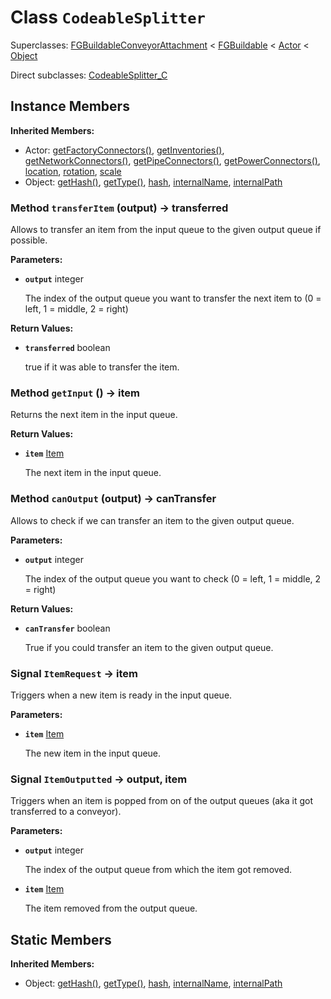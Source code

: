 # Class <code>CodeableSplitter</code>

Superclasses: <a href="FGBuildableConveyorAttachment.md">FGBuildableConveyorAttachment</a> < <a href="FGBuildable.md">FGBuildable</a> < <a href="Actor.md">Actor</a> < <a href="Object.md">Object</a>

Direct subclasses: <a href="CodeableSplitter_C.md">CodeableSplitter_C</a>


## Instance Members
<b>Inherited Members:</b>
- Actor: <a href="Actor.md#user-content-get-factory-connectors">getFactoryConnectors()</a>, <a href="Actor.md#user-content-get-inventories">getInventories()</a>, <a href="Actor.md#user-content-get-network-connectors">getNetworkConnectors()</a>, <a href="Actor.md#user-content-get-pipe-connectors">getPipeConnectors()</a>, <a href="Actor.md#user-content-get-power-connectors">getPowerConnectors()</a>, <a href="Actor.md#user-content-location">location</a>, <a href="Actor.md#user-content-rotation">rotation</a>, <a href="Actor.md#user-content-scale">scale</a>
- Object: <a href="Object.md#user-content-get-hash">getHash()</a>, <a href="Object.md#user-content-get-type">getType()</a>, <a href="Object.md#user-content-hash">hash</a>, <a href="Object.md#user-content-internal-name">internalName</a>, <a href="Object.md#user-content-internal-path">internalPath</a>
### Method <code id="transfer-item">transferItem</code> (output) → transferred
Allows to transfer an item from the input queue to the given output queue if possible.

<b>Parameters:</b>

- <code><b>output</b></code> integer

  The index of the output queue you want to transfer the next item to (0 = left, 1 = middle, 2 = right)

<b>Return Values:</b>

- <code><b>transferred</b></code> boolean

  true if it was able to transfer the item.
### Method <code id="get-input">getInput</code> () → item
Returns the next item in the input queue.


<b>Return Values:</b>

- <code><b>item</b></code> <a href="../structs/Item.md">Item</a>

  The next item in the input queue.
### Method <code id="can-output">canOutput</code> (output) → canTransfer
Allows to check if we can transfer an item to the given output queue.

<b>Parameters:</b>

- <code><b>output</b></code> integer

  The index of the output queue you want to check (0 = left, 1 = middle, 2 = right)

<b>Return Values:</b>

- <code><b>canTransfer</b></code> boolean

  True if you could transfer an item to the given output queue.
### Signal <code id="-item-request">ItemRequest</code> → item
Triggers when a new item is ready in the input queue.

<b>Parameters:</b>

- <code><b>item</b></code> <a href="../structs/Item.md">Item</a>

  The new item in the input queue.
### Signal <code id="-item-outputted">ItemOutputted</code> → output, item
Triggers when an item is popped from on of the output queues (aka it got transferred to a conveyor).

<b>Parameters:</b>

- <code><b>output</b></code> integer

  The index of the output queue from which the item got removed.
- <code><b>item</b></code> <a href="../structs/Item.md">Item</a>

  The item removed from the output queue.
## Static Members
<b>Inherited Members:</b>
- Object: <a href="Object.md#user-content-s-get-hash">getHash()</a>, <a href="Object.md#user-content-s-get-type">getType()</a>, <a href="Object.md#user-content-s-hash">hash</a>, <a href="Object.md#user-content-s-internal-name">internalName</a>, <a href="Object.md#user-content-s-internal-path">internalPath</a>